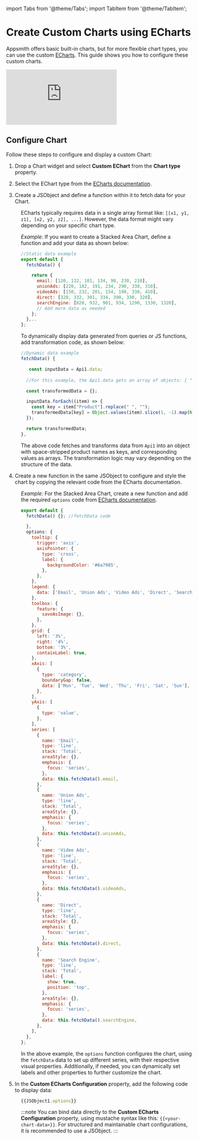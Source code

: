 
import Tabs from '@theme/Tabs';
import TabItem from '@theme/TabItem';

# Create Custom Charts using ECharts

Appsmith offers basic built-in charts, but for more flexible chart types, you can use the custom [ECharts](https://echarts.apache.org/handbook/en/get-started/). This guide shows you how to configure these custom charts. 

<div style={{ position: "relative", paddingBottom: "calc(50.520833333333336% + 41px)", height: "0", width: "100%" }}>
  <iframe src="https://demo.arcade.software/fDyCUN3qW8ngwftMLaWy?embed" frameborder="0" loading="lazy" webkitallowfullscreen mozallowfullscreen allowfullscreen style={{ position: "absolute", top: "0", left: "0", width: "100%", height: "100%", colorScheme: "light" }} title="Appsmith | Connect Data">
  </iframe>
</div>

## Configure Chart

Follow these steps to configure and display a custom Chart:


1. Drop a Chart widget and select **Custom EChart** from the **Chart type** property.

2. Select the EChart type from the [ECharts documentation](https://echarts.apache.org/examples/en/index.html).


3. Create a JSObject and define a function within it to fetch data for your Chart. 

<dd>

ECharts typically requires data in a single array format like: `[[x1, y1, z1], [x2, y2, z2], ...]`. However, the data format might vary depending on your specific chart type.


*Example:* If you want to create a Stacked Area Chart, define a function and add your data as shown below:

```js
//Static data example
export default {
  fetchData() {

    return {
      email: [120, 132, 101, 134, 90, 230, 210],
      unionAds: [220, 182, 191, 234, 290, 330, 310],
      videoAds: [150, 232, 201, 154, 190, 330, 410],
      direct: [320, 332, 301, 334, 390, 330, 320],
      searchEngine: [820, 932, 901, 934, 1290, 1330, 1320],
      // Add more data as needed
    };
  },..
};
```

To dynamically display data generated from queries or JS functions, add transformation code, as shown below:


```js
//Dynamic data example
fetchData() {

   const inputData = Api1.data; 
  
  //For this example, the Api1.data gets an array of objects: { "0": { "Product": "Email", "Mon": 12, "Tue": 132, "Wed": 101, "Thu": 134.... 

  const transformedData = {};

  inputData.forEach((item) => {
    const key = item["Product"].replace(" ", "");
    transformedData[key] = Object.values(item).slice(1, -1).map(Number);
  });

  return transformedData;
},
```

The above code fetches and transforms data from `Api1` into an object with space-stripped product names as keys, and corresponding values as arrays. The transformation logic may vary depending on the structure of the data.

</dd>

4. Create a new function in the same JSObject to configure and style the chart by copying the relevant code from the ECharts documentation.

<dd>

*Example:* For the Stacked Area Chart, create a new function and add the required `options` code from [ECharts documentation](https://echarts.apache.org/examples/en/editor.html?c=area-stack).

```js
export default {
  fetchData() {}; //fetchData code

  },
  options: {
    tooltip: {
      trigger: 'axis',
      axisPointer: {
        type: 'cross',
        label: {
          backgroundColor: '#6a7985',
        },
      },
    },
    legend: {
      data: ['Email', 'Union Ads', 'Video Ads', 'Direct', 'Search Engine'],
    },
    toolbox: {
      feature: {
        saveAsImage: {},
      },
    },
    grid: {
      left: '3%',
      right: '4%',
      bottom: '3%',
      containLabel: true,
    },
    xAxis: [
      {
        type: 'category',
        boundaryGap: false,
        data: ['Mon', 'Tue', 'Wed', 'Thu', 'Fri', 'Sat', 'Sun'],
      },
    ],
    yAxis: [
      {
        type: 'value',
      },
    ],
    series: [
      {
        name: 'Email',
        type: 'line',
        stack: 'Total',
        areaStyle: {},
        emphasis: {
          focus: 'series',
        },
        data: this.fetchData().email,
      },
      {
        name: 'Union Ads',
        type: 'line',
        stack: 'Total',
        areaStyle: {},
        emphasis: {
          focus: 'series',
        },
        data: this.fetchData().unionAds,
      },
      {
        name: 'Video Ads',
        type: 'line',
        stack: 'Total',
        areaStyle: {},
        emphasis: {
          focus: 'series',
        },
        data: this.fetchData().videoAds,
      },
      {
        name: 'Direct',
        type: 'line',
        stack: 'Total',
        areaStyle: {},
        emphasis: {
          focus: 'series',
        },
        data: this.fetchData().direct,
      },
      {
        name: 'Search Engine',
        type: 'line',
        stack: 'Total',
        label: {
          show: true,
          position: 'top',
        },
        areaStyle: {},
        emphasis: {
          focus: 'series',
        },
        data: this.fetchData().searchEngine,
      },
    ],
  },
};
```

In the above example, the `options` function configures the chart, using the `fetchData` data to set up different series, with their respective visual properties. Additionally, if needed, you can dynamically set labels and other properties to further customize the chart.

</dd>


5. In the **Custom ECharts Configuration** property, add the following code to display data:

<dd>




```js
{{JSObject1.options}}
```

:::note
You can bind data directly to the **Custom ECharts Configuration** property, using mustache syntax like this: `{{<your-chart-data>}}`. For structured and maintainable chart configurations, it is recommended to use a JSObject.
:::


</dd>
   
